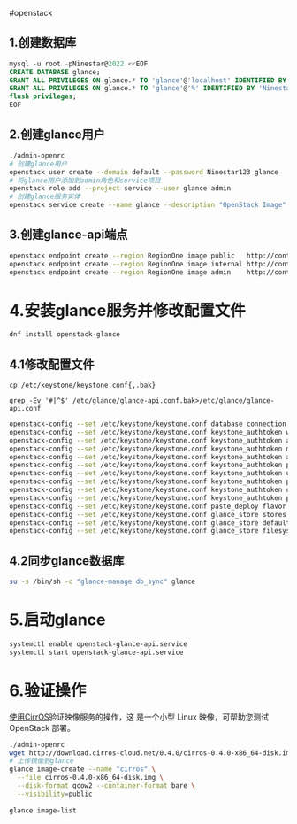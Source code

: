 #openstack

## 1.创建数据库

```sql
mysql -u root -pNinestar@2022 <<EOF
CREATE DATABASE glance;
GRANT ALL PRIVILEGES ON glance.* TO 'glance'@'localhost' IDENTIFIED BY 'Ninestar@2022';
GRANT ALL PRIVILEGES ON glance.* TO 'glance'@'%' IDENTIFIED BY 'Ninestar@2022';
flush privileges;
EOF
```

## 2.创建glance用户

```bash
./admin-openrc
# 创建glance用户
openstack user create --domain default --password Ninestar123 glance
# 将glance用户添加到admin角色和service项目
openstack role add --project service --user glance admin
# 创建glance服务实体
openstack service create --name glance --description "OpenStack Image" image

```

## 3.创建glance-api端点

```bash
openstack endpoint create --region RegionOne image public   http://controller:9292
openstack endpoint create --region RegionOne image internal http://controller:9292
openstack endpoint create --region RegionOne image admin    http://controller:9292

```

# 4.安装glance服务并修改配置文件

```bash
dnf install openstack-glance
```

## 4.1修改配置文件

`cp /etc/keystone/keystone.conf{,.bak}`

`grep -Ev '#|^$' /etc/glance/glance-api.conf.bak>/etc/glance/glance-api.conf`

```bash
openstack-config --set /etc/keystone/keystone.conf database connection mysql+pymysql://glance:Ninestar@2022@controller/glance
openstack-config --set /etc/keystone/keystone.conf keystone_authtoken www_authenticate_uri http://controller:5000
openstack-config --set /etc/keystone/keystone.conf keystone_authtoken auth_url http://controller:5000
openstack-config --set /etc/keystone/keystone.conf keystone_authtoken memcached_servers controller:11211
openstack-config --set /etc/keystone/keystone.conf keystone_authtoken auth_type password
openstack-config --set /etc/keystone/keystone.conf keystone_authtoken project_domain_name Default
openstack-config --set /etc/keystone/keystone.conf keystone_authtoken user_domain_name Default
openstack-config --set /etc/keystone/keystone.conf keystone_authtoken project_name service
openstack-config --set /etc/keystone/keystone.conf keystone_authtoken username glance
openstack-config --set /etc/keystone/keystone.conf keystone_authtoken password Ninestar123
openstack-config --set /etc/keystone/keystone.conf paste_deploy flavor keystone
openstack-config --set /etc/keystone/keystone.conf glance_store stores file,http
openstack-config --set /etc/keystone/keystone.conf glance_store default_store file
openstack-config --set /etc/keystone/keystone.conf glance_store filesystem_store_datadir /var/lib/glance/images/

```

## 4.2同步glance数据库

```bash
su -s /bin/sh -c "glance-manage db_sync" glance

```

# 5.启动glance

```bash
systemctl enable openstack-glance-api.service
systemctl start openstack-glance-api.service

```

# 6.验证操作

[使用CirrOS](http://launchpad.net/cirros "使用CirrOS")验证映像服务的操作，这 是一个小型 Linux 映像，可帮助您测试 OpenStack 部署。

```bash
./admin-openrc
wget http://download.cirros-cloud.net/0.4.0/cirros-0.4.0-x86_64-disk.img
# 上传镜像到glance
glance image-create --name "cirros" \
  --file cirros-0.4.0-x86_64-disk.img \
  --disk-format qcow2 --container-format bare \
  --visibility=public
  
glance image-list

```
